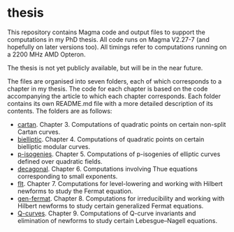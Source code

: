 # thesis

This repository contains Magma code and output files to support the computations in my PhD thesis. All code runs on Magma V2.27-7 (and hopefully on later versions too). All timings refer to computations running on a 2200 MHz AMD Opteron. 

The thesis is not yet publicly available, but will be in the near future.

The files are organised into seven folders, each of which corresponds to a chapter in my thesis. The code for each chapter is based on the code accompanying the article to which each chapter corresponds. Each folder contains its own README.md file with a more detailed description of its contents. The folders are as follows:

- [cartan](cartan). Chapter 3. Computations of quadratic points on certain non-split Cartan curves.
- [bielliptic](bielliptic). Chapter 4. Computations of quadratic points on certain bielliptic modular curves.
- [p-isogenies](p-isogenies). Chapter 5. Computations of p-isogenies of elliptic curves defined over quadratic fields.
- [decagonal](decagonal). Chapter 6. Computations involving Thue equations corresponding to small exponents.
- [flt](flt). Chapter 7. Computations for level-lowering and working with Hilbert newforms to study the Fermat equation.
- [gen-fermat](gen-fermat). Chapter 8. Computations for irreducibility and working with Hilbert newforms to study certain generalized Fermat equations.
- [Q-curves](Q-curves). Chapter 9. Computations of Q-curve invariants and elimination of newforms to study certain Lebesgue–Nagell equations.
